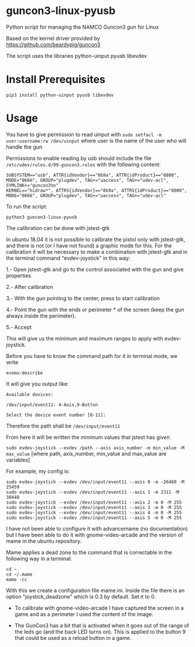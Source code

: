 # guncon3-linux-pyusb
Python script for managing the NAMCO Guncon3 gun for Linux

Based on the kernel driver provided by https://github.com/beardypig/guncon3

The script uses the libraries
python-uinput
pyusb
libevdev

# Install Prerequisites

`pip3 install python-uinput pyusb libevdev`

# Usage

You have to give permission to read uinput with
`sudo setfacl -m user:username:rw /dev/uinput`
where user is the name of the user who will handle the gun

Permissions to enable reading by usb should include the file 
`/etc/udev/rules.d/99-guncon3.rules`
with the following content:


```
SUBSYSTEM=="usb", ATTR{idVendor}=="0b9a", ATTR{idProduct}=="0800", MODE="0666", GROUP="plugdev", TAG+="uaccess", TAG+="udev-acl", SYMLINK+="guncon3%n"
KERNEL=="hidraw*", ATTRS{idVendor}=="0b9a", ATTRS{idProduct}=="0800",  MODE="0666", GROUP="plugdev", TAG+="uaccess", TAG+="udev-acl"
```
 
To run the script:

`python3 guncon3-linux-pyusb`

The calibration can be done with jstest-gtk


In ubuntu 18.04 it is not possible to calibrate the pistol only with jstest-gtk, and there is not (or I have not found) a graphic mode for this. 
For the calibration it will be necessary to make a combination with jstest-gtk and in the terminal command "evdev-joystick" in this way:

1.- Open jstest-gtk and go to the control associated with the gun and give properties

2.- After calibration

3.- With the gun pointing to the center, press to start calibration

4.- Point the gun with the ends or perimeter * of the screen (keep the gun always inside the perimeter).

5.- Accept

This will give us the minimum and maximum ranges to apply with evdev-joystick.

Before you have to know the command path for it in terminal mode, we write

`evemu-describe`

It will give you output like: 

```
Available devices:

/dev/input/event11:	4-Axis,9-Button

Select the device event number [0-11]: 
```

Therefore the path shall be `/dev/input/event11`

From here it will be written the minimum values that jstest has given

`sudo evdev-joystick --evdev /path --axis axis_number -m min_value -M max_value`
[where path, axis_number, min_value and max_value are variables]

For example, my config is:

```
sudo evdev-joystick --evdev /dev/input/event11 --axis 0 -m -26460 -M 25459
sudo evdev-joystick --evdev /dev/input/event11 --axis 1 -m 2311 -M 30440
sudo evdev-joystick --evdev /dev/input/event11 --axis 2 -m 0 -M 255
sudo evdev-joystick --evdev /dev/input/event11 --axis 3 -m 0 -M 255
sudo evdev-joystick --evdev /dev/input/event11 --axis 4 -m 0 -M 255
sudo evdev-joystick --evdev /dev/input/event11 --axis 5 -m 0 -M 255
```

I have not been able to configure it with advancemame (no documentation) but I have
been able to do it with gnome-video-arcade and the version of mame in the ubuntu repository.

Mame applies a dead zone to the command that is correctable in the following way in a terminal:

```
cd ~
cd ~/.mame
mame -cc
```

With this we create a configuration file mame.ini.
Inside the file there is an option "joystick_deadzone" which is 0.3 by default. Set it to 0.


* To calibrate with gnome-video-arcade I have captured the screen in a game and as a perimeter I used the content of the image.

* The GunCon3 has a bit that is activated when it goes out of the range of the leds go (and the back LED turns on). This is applied to the button 9 that could be used as a reload button in a game.


